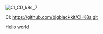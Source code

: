 ![CI_CD_k8s_7](https://github.com/user-attachments/assets/9b84c3d2-956a-4658-ad57-d7e9b777b1ab)

CI: https://github.com/bigblackkit/CI-K8s.git

Hello world
